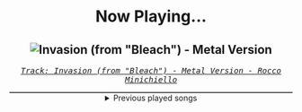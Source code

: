 <div align="center"> 
<h1>Now Playing...</h1>

![Invasion (from "Bleach") - Metal Version](https://i.scdn.co/image/ab67616d00001e024f1d45d2bccaaefe3e3ac62e)
--
_<samp><a href="https://open.spotify.com/track/6MbS9XB99RDCTqjLxa3Wzy">Track: Invasion (from "Bleach") - Metal Version - Rocco Minichiello</a></samp>_

<div style="border: 1px #4B5054 solid"></div>
<details>
  <summary>
    Previous played songs
  </summary>
  <table>
    <thead>
      <tr>
        <th>
          Artist
        </th>
        <th>
          Song
        </th>
        <th>
          Link
        </th>
      </tr>
    </thead>
    <tbody>
      <tr><td>Rocco Minichiello</td><td>Invasion (from "Bleach") - Metal Version</td><td><a href="https://open.spotify.com/track/6MbS9XB99RDCTqjLxa3Wzy">https://open.spotify.com/track/6MbS9XB99RDCTqjLxa3Wzy</a></td></tr><tr><td>Rocco Minichiello</td><td>Stand Up Be Strong (from "Bleach") - Metal Version</td><td><a href="https://open.spotify.com/track/3SJvpSo9KoDFzKX3jPzP3E">https://open.spotify.com/track/3SJvpSo9KoDFzKX3jPzP3E</a></td></tr><tr><td>Rocco Minichiello</td><td>Clavar La Espada (from "Bleach") - Metal Version</td><td><a href="https://open.spotify.com/track/33SLqtslna32dFW5wm8KWg">https://open.spotify.com/track/33SLqtslna32dFW5wm8KWg</a></td></tr><tr><td>Rocco Minichiello</td><td>Treachery (from "Bleach") - Metal Version</td><td><a href="https://open.spotify.com/track/6DedcdH8ri4pgtllVhPbLx">https://open.spotify.com/track/6DedcdH8ri4pgtllVhPbLx</a></td></tr><tr><td>Rocco Minichiello</td><td>Invasion (from "Bleach") - Metal Version</td><td><a href="https://open.spotify.com/track/6MbS9XB99RDCTqjLxa3Wzy">https://open.spotify.com/track/6MbS9XB99RDCTqjLxa3Wzy</a></td></tr><tr><td>Rocco Minichiello</td><td>Stand Up Be Strong (from "Bleach") - Metal Version</td><td><a href="https://open.spotify.com/track/3SJvpSo9KoDFzKX3jPzP3E">https://open.spotify.com/track/3SJvpSo9KoDFzKX3jPzP3E</a></td></tr><tr><td>Rocco Minichiello</td><td>Clavar La Espada (from "Bleach") - Metal Version</td><td><a href="https://open.spotify.com/track/33SLqtslna32dFW5wm8KWg">https://open.spotify.com/track/33SLqtslna32dFW5wm8KWg</a></td></tr><tr><td>Rocco Minichiello</td><td>Treachery (from "Bleach") - Metal Version</td><td><a href="https://open.spotify.com/track/6DedcdH8ri4pgtllVhPbLx">https://open.spotify.com/track/6DedcdH8ri4pgtllVhPbLx</a></td></tr><tr><td>Rocco Minichiello</td><td>Invasion (from "Bleach") - Metal Version</td><td><a href="https://open.spotify.com/track/6MbS9XB99RDCTqjLxa3Wzy">https://open.spotify.com/track/6MbS9XB99RDCTqjLxa3Wzy</a></td></tr><tr><td>Rocco Minichiello</td><td>Stand Up Be Strong (from "Bleach") - Metal Version</td><td><a href="https://open.spotify.com/track/3SJvpSo9KoDFzKX3jPzP3E">https://open.spotify.com/track/3SJvpSo9KoDFzKX3jPzP3E</a></td></tr><tr><td>Rocco Minichiello</td><td>Clavar La Espada (from "Bleach") - Metal Version</td><td><a href="https://open.spotify.com/track/33SLqtslna32dFW5wm8KWg">https://open.spotify.com/track/33SLqtslna32dFW5wm8KWg</a></td></tr><tr><td>Conquer Divide</td><td>Paralyzed</td><td><a href="https://open.spotify.com/track/6akAFuKrPJ3Nbqj3Da5rAq">https://open.spotify.com/track/6akAFuKrPJ3Nbqj3Da5rAq</a></td></tr><tr><td>Conquer Divide</td><td>Paralyzed (feat. Attack Attack!)</td><td><a href="https://open.spotify.com/track/2og0nXCxECL4AfuYMwh2ga">https://open.spotify.com/track/2og0nXCxECL4AfuYMwh2ga</a></td></tr><tr><td>Disturbed</td><td>The Game</td><td><a href="https://open.spotify.com/track/4kpywGFDailKERiDjFUw5Y">https://open.spotify.com/track/4kpywGFDailKERiDjFUw5Y</a></td></tr><tr><td>Disturbed</td><td>Façade</td><td><a href="https://open.spotify.com/track/4uxh8UgysQrm5jUfIMNeJb">https://open.spotify.com/track/4uxh8UgysQrm5jUfIMNeJb</a></td></tr><tr><td>Disturbed</td><td>Asylum</td><td><a href="https://open.spotify.com/track/3VZWVvHjzkG60FyVUkTcy5">https://open.spotify.com/track/3VZWVvHjzkG60FyVUkTcy5</a></td></tr><tr><td>Disturbed</td><td>The Animal</td><td><a href="https://open.spotify.com/track/1HD8mFfpSGLJnwv6UTLaIv">https://open.spotify.com/track/1HD8mFfpSGLJnwv6UTLaIv</a></td></tr><tr><td>Disturbed</td><td>Another Way to Die</td><td><a href="https://open.spotify.com/track/3EZAnO8lnPCBCcJcwAZbEB">https://open.spotify.com/track/3EZAnO8lnPCBCcJcwAZbEB</a></td></tr><tr><td>Disturbed</td><td>The Vengeful One</td><td><a href="https://open.spotify.com/track/3jjU4Pky1ja5J1onU6ei4T">https://open.spotify.com/track/3jjU4Pky1ja5J1onU6ei4T</a></td></tr><tr><td>Disturbed</td><td>Indestructible</td><td><a href="https://open.spotify.com/track/42ZVk59gT4tMlrZmd8Ijxf">https://open.spotify.com/track/42ZVk59gT4tMlrZmd8Ijxf</a></td></tr>
    </tbody>
  </table>
</details>

</div>

